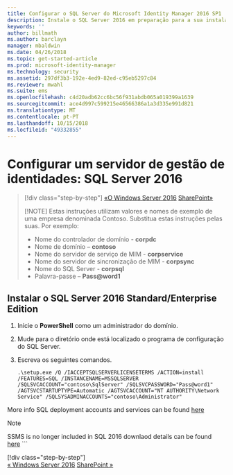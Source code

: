 ```yaml
---
title: Configurar o SQL Server do Microsoft Identity Manager 2016 SP1 | Documentos da Microsoft
description: Instale o SQL Server 2016 em preparação para a sua instalação de MIM 2016.
keywords: ''
author: billmath
ms.author: barclayn
manager: mbaldwin
ms.date: 04/26/2018
ms.topic: get-started-article
ms.prod: microsoft-identity-manager
ms.technology: security
ms.assetid: 297df3b3-192e-4ed9-82ed-c95eb5297c84
ms.reviewer: mwahl
ms.suite: ems
ms.openlocfilehash: c4d20adb62cc6bc56f931abdb065a019399a1639
ms.sourcegitcommit: ace4d997c599215e46566386a1a3d335e991d821
ms.translationtype: MT
ms.contentlocale: pt-PT
ms.lasthandoff: 10/15/2018
ms.locfileid: "49332855"
---
```

# <a name="set-up-an-identity-management-server-sql-server-2016"></a>Configurar um servidor de gestão de identidades: SQL Server 2016

> [!div class="step-by-step"]
> [«O Windows Server 2016](prepare-server-ws2016.md)
> [SharePoint»](prepare-server-sharepoint.md)
> 
> [!NOTE]
> Estas instruções utilizam valores e nomes de exemplo de uma empresa denominada Contoso. Substitua estas instruções pelas suas. Por exemplo:
> - Nome do controlador de domínio - **corpdc**
> - Nome de domínio – **contoso**
> - Nome do servidor de serviço de MIM - **corpservice**
> - Nome do servidor de sincronização de MIM - **corpsync**
> - Nome do SQL Server - **corpsql**
> - Palavra-passe – <strong>Pass@word1</strong>

## <a name="install-sql-server-2016-standardenterprise-edition"></a>Instalar **o SQL Server 2016 Standard/Enterprise Edition**

1. Inicie o **PowerShell** como um administrador do domínio.

2. Mude para o diretório onde está localizado o programa de configuração do SQL Server.

3. Escreva os seguintes comandos.

    ```
    .\setup.exe /Q /IACCEPTSQLSERVERLICENSETERMS /ACTION=install /FEATURES=SQL /INSTANCENAME=MSSQLSERVER /SQLSVCACCOUNT="contoso\SqlServer" /SQLSVCPASSWORD="Pass@word1"   /AGTSVCSTARTUPTYPE=Automatic /AGTSVCACCOUNT="NT AUTHORITY\Network Service" /SQLSYSADMINACCOUNTS="contoso\Administrator"

More info SQL deployment accounts and services can be found [here](https://docs.microsoft.com/sql/database-engine/configure-windows/configure-windows-service-accounts-and-permissions?view=sql-server-2017)
> [!NOTE]
> SSMS is no longer included in SQL 2016 downlaod details can be found [here](https://docs.microsoft.com/sql/ssms/download-sql-server-management-studio-ssms?view=sql-server-2017)    ```
> 
> [!div class="step-by-step"]  
> [« Windows Server 2016](prepare-server-ws2016.md)
> [SharePoint »](prepare-server-sharepoint.md)
